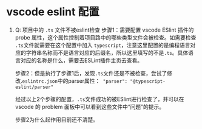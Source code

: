 # vscode eslint 配置
1. Q: 项目中的 `.ts` 文件不被eslint检查
   步骤1：需要配置 vscode ESlint 插件的 probe 属性，这个属性控制着项目路中的哪些类型文件会被检查。如需要检查 `.ts`文件就需要在这个配置中加入 `typescript`，注意这里配置的是编程语言对应的字符串名称而不是语言对应的后缀名，所以这里填写的不是`.ts`。具体语言对应的名称是什么，需要去ESLint插件主页去查看。

   步骤2：但是执行了步骤1后，发现`.ts`文件还是不被检查，尝试了修改.`eslintrc.json`中的parser属性：` "parser": "@typescript-eslint/parser"`

   经过以上2个步骤的配置，`.ts`文件成功的被ESlint进行检查了，并可以在vscode 的 problem 面板中可以看到这些文件中“问题”的提示。

   步骤2为什么起作用目前还不清楚。
   